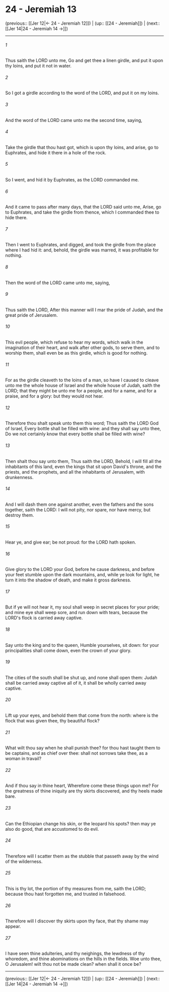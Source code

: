 # 24 - Jeremiah 13

(previous:: [[Jer 12|← 24 - Jeremiah 12]]) | (up:: [[24 - Jeremiah]]) | (next:: [[Jer 14|24 - Jeremiah 14 →]])

***


###### 1 
Thus saith the LORD unto me, Go and get thee a linen girdle, and put it upon thy loins, and put it not in water. 

###### 2 
So I got a girdle according to the word of the LORD, and put it on my loins. 

###### 3 
And the word of the LORD came unto me the second time, saying, 

###### 4 
Take the girdle that thou hast got, which is upon thy loins, and arise, go to Euphrates, and hide it there in a hole of the rock. 

###### 5 
So I went, and hid it by Euphrates, as the LORD commanded me. 

###### 6 
And it came to pass after many days, that the LORD said unto me, Arise, go to Euphrates, and take the girdle from thence, which I commanded thee to hide there. 

###### 7 
Then I went to Euphrates, and digged, and took the girdle from the place where I had hid it: and, behold, the girdle was marred, it was profitable for nothing. 

###### 8 
Then the word of the LORD came unto me, saying, 

###### 9 
Thus saith the LORD, After this manner will I mar the pride of Judah, and the great pride of Jerusalem. 

###### 10 
This evil people, which refuse to hear my words, which walk in the imagination of their heart, and walk after other gods, to serve them, and to worship them, shall even be as this girdle, which is good for nothing. 

###### 11 
For as the girdle cleaveth to the loins of a man, so have I caused to cleave unto me the whole house of Israel and the whole house of Judah, saith the LORD; that they might be unto me for a people, and for a name, and for a praise, and for a glory: but they would not hear. 

###### 12 
Therefore thou shalt speak unto them this word; Thus saith the LORD God of Israel, Every bottle shall be filled with wine: and they shall say unto thee, Do we not certainly know that every bottle shall be filled with wine? 

###### 13 
Then shalt thou say unto them, Thus saith the LORD, Behold, I will fill all the inhabitants of this land, even the kings that sit upon David's throne, and the priests, and the prophets, and all the inhabitants of Jerusalem, with drunkenness. 

###### 14 
And I will dash them one against another, even the fathers and the sons together, saith the LORD: I will not pity, nor spare, nor have mercy, but destroy them. 

###### 15 
Hear ye, and give ear; be not proud: for the LORD hath spoken. 

###### 16 
Give glory to the LORD your God, before he cause darkness, and before your feet stumble upon the dark mountains, and, while ye look for light, he turn it into the shadow of death, and make it gross darkness. 

###### 17 
But if ye will not hear it, my soul shall weep in secret places for your pride; and mine eye shall weep sore, and run down with tears, because the LORD's flock is carried away captive. 

###### 18 
Say unto the king and to the queen, Humble yourselves, sit down: for your principalities shall come down, even the crown of your glory. 

###### 19 
The cities of the south shall be shut up, and none shall open them: Judah shall be carried away captive all of it, it shall be wholly carried away captive. 

###### 20 
Lift up your eyes, and behold them that come from the north: where is the flock that was given thee, thy beautiful flock? 

###### 21 
What wilt thou say when he shall punish thee? for thou hast taught them to be captains, and as chief over thee: shall not sorrows take thee, as a woman in travail? 

###### 22 
And if thou say in thine heart, Wherefore come these things upon me? For the greatness of thine iniquity are thy skirts discovered, and thy heels made bare. 

###### 23 
Can the Ethiopian change his skin, or the leopard his spots? then may ye also do good, that are accustomed to do evil. 

###### 24 
Therefore will I scatter them as the stubble that passeth away by the wind of the wilderness. 

###### 25 
This is thy lot, the portion of thy measures from me, saith the LORD; because thou hast forgotten me, and trusted in falsehood. 

###### 26 
Therefore will I discover thy skirts upon thy face, that thy shame may appear. 

###### 27 
I have seen thine adulteries, and thy neighings, the lewdness of thy whoredom, and thine abominations on the hills in the fields. Woe unto thee, O Jerusalem! wilt thou not be made clean? when shall it once be?

***

(previous:: [[Jer 12|← 24 - Jeremiah 12]]) | (up:: [[24 - Jeremiah]]) | (next:: [[Jer 14|24 - Jeremiah 14 →]])
